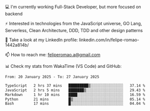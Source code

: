 💻 I'm currently working Full-Stack Developer, but more focused on backend

⚡ Interested in technologies from the JavaScript universe, GO Lang, Serverless, Clean Architecture, DDD, TDD and other design patterns

👥 Take a look at my LinkedIn profile: linkedin.com/in/felipe-romao-1442a814b/

📫 How to reach me: feliperomao.a@gmail.com

📊 Check my stats from WakaTime (VS Code) and GitHub:

<!--START_SECTION:waka-->

```txt
From: 20 January 2025 - To: 27 January 2025

TypeScript   2 hrs 37 mins   █████████▒░░░░░░░░░░░░░░░   37.14 %
JavaScript   2 hrs 5 mins    ███████▒░░░░░░░░░░░░░░░░░   29.43 %
Markdown     1 hr 10 mins    ████░░░░░░░░░░░░░░░░░░░░░   16.59 %
Python       21 mins         █▒░░░░░░░░░░░░░░░░░░░░░░░   05.14 %
Bash         17 mins         █░░░░░░░░░░░░░░░░░░░░░░░░   04.04 %
```

<!--END_SECTION:waka-->
